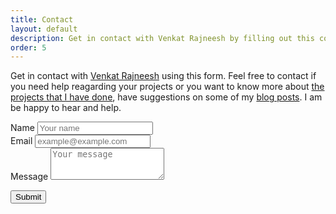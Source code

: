 ```yaml
---
title: Contact
layout: default
description: Get in contact with Venkat Rajneesh by filling out this contact form. Feel free to contact me in case of any queries.
order: 5
---
```

<!-- Contact form -->
<p class="lead">
Get in contact with <a href="/about/" title="more about Venkat Rajneesh">Venkat Rajneesh</a> using this form. Feel free to contact if you need help reagarding your projects or you want to know more about <a href="/projects/" title="project page of Venkat Rajneesh">the projects that I have done</a>, have suggestions on some of my <a href="/blog/" title="blog posts by Venkat Rajneesh">blog posts</a>. I am be happy to hear and help.
</p>
<form action="https://formspree.io/xeqajboo" method="POST">
  <div class="form-row">
    <div class="form-group col-md-6">
      <label for="inputName">Name</label>
      <input type="text" class="form-control" id="inputName" placeholder="Your name" name="name" required>
    </div>
    <div class="form-group col-md-6">
      <label for="inputEmail">Email</label>
      <input type="email" class="form-control" id="inputEmail" placeholder="example@example.com" name="email" required>
    </div>
  </div>
  <div class="form-group">
    <label for="inputMessage">Message</label>
    <textarea class="form-control" id="inputMessage" rows="3" placeholder="Your message" name="message" required></textarea>
  </div>
  
  <button type="submit" class="btn btn-primary">Submit</button>
</form>
<!-- ./Contact form -->
